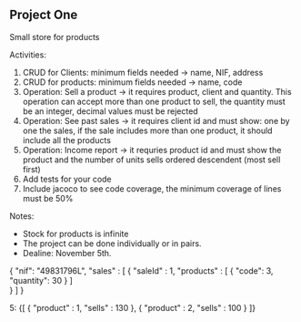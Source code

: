 ## Project One

Small store for products

Activities:
1. CRUD for Clients: minimum fields needed -> name, NIF, address
2. CRUD for products: minimum fields needed -> name, code
3. Operation: Sell a product -> it requires product, client and quantity. This operation can accept more than one product to sell, the quantity must be an integer, decimal values must be rejected
4. Operation: See past sales -> it requires client id and must show: one by one the sales, if the sale includes more than one product, it should include all the products
5. Operation: Income report -> it requries product id and must show the product and the number of units sells ordered descendent (most sell first)
6. Add tests for your code
7. Include jacoco to see code coverage, the minimum coverage of lines must be 50%

Notes: 
- Stock for products is infinite
- The project can be done individually or in pairs.
- Dealine: November 5th.

{
    "nif": "49831796L",
    "sales" : [
        {
            "saleId" : 1,
            "products" : [
                {
                    "code": 3,
                    "quantity": 30
                }
            ]       
        }
    ]
}

5: 
{[
    {
        "product" : 1,
        "sells" : 130
    },
    {
        "product" : 2,
        "sells" : 100
    }
]}